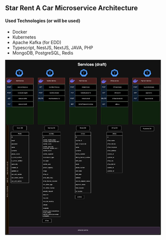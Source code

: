 ## Star Rent A Car Microservice Architecture

#### Used Technologies (or will be used)

- Docker
- Kubernetes
- Apache Kafka (for EDD)
- Typescript, NestJS, NextJS, JAVA, PHP
- MongoDB, PostgreSQL, Redis

<img src="./assets/services_draft.jpg">
